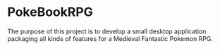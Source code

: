 # PokeBookRPG

The purpose of this project is to develop a small desktop application packaging all kinds of features for a Medieval Fantastic Pokemon RPG.
